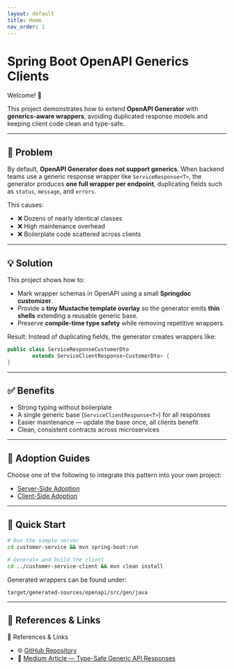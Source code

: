```yaml
---
layout: default
title: Home
nav_order: 1
---
```


# Spring Boot OpenAPI Generics Clients

Welcome! 👋

This project demonstrates how to extend **OpenAPI Generator** with **generics-aware wrappers**, avoiding duplicated
response models and keeping client code clean and type-safe.

---

## 🚩 Problem

By default, **OpenAPI Generator does not support generics**. When backend teams use a generic response wrapper like
`ServiceResponse<T>`, the generator produces **one full wrapper per endpoint**, duplicating fields such as `status`,
`message`, and `errors`.

This causes:

* ❌ Dozens of nearly identical classes
* ❌ High maintenance overhead
* ❌ Boilerplate code scattered across clients

---

## 💡 Solution

This project shows how to:

* Mark wrapper schemas in OpenAPI using a small **Springdoc customizer**.
* Provide a **tiny Mustache template overlay** so the generator emits **thin shells** extending a reusable generic base.
* Preserve **compile-time type safety** while removing repetitive wrappers.

Result: Instead of duplicating fields, the generator creates wrappers like:

```java
public class ServiceResponseCustomerDto
        extends ServiceClientResponse<CustomerDto> {
}
```

---

## ✅ Benefits

* Strong typing without boilerplate
* A single generic base (`ServiceClientResponse<T>`) for all responses
* Easier maintenance — update the base once, all clients benefit
* Clean, consistent contracts across microservices

---

## 📘 Adoption Guides

Choose one of the following to integrate this pattern into your own project:

* [Server-Side Adoption](adoption/server-side-adoption.md)
* [Client-Side Adoption](adoption/client-side-adoption.md)

---

## 🚀 Quick Start

```bash
# Run the sample server
cd customer-service && mvn spring-boot:run

# Generate and build the client
cd ../customer-service-client && mvn clean install
```

Generated wrappers can be found under:

`target/generated-sources/openapi/src/gen/java`

---

## 📂 References & Links

<div class="callout learn-more">
  <div class="title">🔗 References & Links</div>
  <ul>
    <li>🌐 <a href="https://github.com/bsayli/spring-boot-openapi-generics-clients" target="_blank" rel="noopener">GitHub Repository</a></li>
    <li>📘 <a href="https://medium.com/@baris.sayli/type-safe-generic-api-responses-with-spring-boot-3-4-openapi-generator-and-custom-templates-ccd93405fb04" target="_blank" rel="noopener">Medium Article — Type-Safe Generic API Responses</a></li>
  </ul>
</div>  